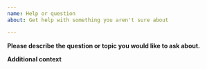```yaml
---
name: Help or question
about: Get help with something you aren't sure about

---
```


**Please describe the question or topic you would like to ask about.**
<!-- A clear and concise description of the topic you want clarified. -->

**Additional context**
<!-- Add any other context or screenshots or environment for system-specific questions. -->

